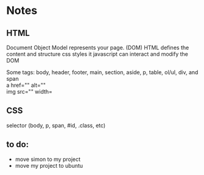 # Notes

## HTML

Document Object Model represents your page. (DOM)
HTML defines the content and structure
css styles it
javascript can interact and modify the DOM

Some tags:
body, header, footer, main, section, aside, p, table, ol/ul, div, and span
<br />a href="" alt=""
<br />img src="" width=

## CSS
selector (body, p, span, #id, .class, etc)


## to do:

- move simon to my project
- move my project to ubuntu